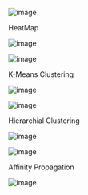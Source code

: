 ![image](https://user-images.githubusercontent.com/78292851/150282698-d4042476-b891-40b8-acf4-3abffcc1dca6.png)

HeatMap

![image](https://user-images.githubusercontent.com/78292851/150282781-6c3242d5-2d05-473f-8364-6dbab4efa66e.png)

![image](https://user-images.githubusercontent.com/78292851/150282848-1179ead3-ad5c-4d91-a791-cc09607aef1d.png)

K-Means Clustering

![image](https://user-images.githubusercontent.com/78292851/150282885-fd6165e2-83d2-4d42-9b37-f41f26737dd6.png)

![image](https://user-images.githubusercontent.com/78292851/150282914-32851e03-1619-4a3f-8794-03cd1851d4ef.png)

Hierarchial Clustering

![image](https://user-images.githubusercontent.com/78292851/150282947-78b0e85f-5409-4972-a0d8-3895d2213bba.png)


![image](https://user-images.githubusercontent.com/78292851/150282978-8c7f4166-d9c8-4571-a261-fe80da868ecc.png)

Affinity Propagation

![image](https://user-images.githubusercontent.com/78292851/150283004-8ba09484-b93c-4396-9f7b-5e10465a5b82.png)

